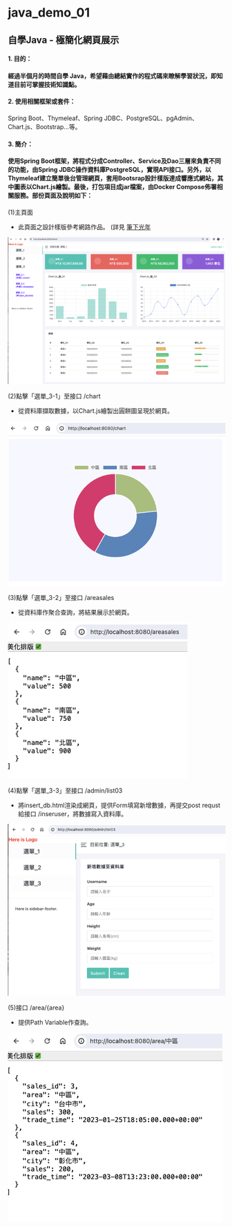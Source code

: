 # **java_demo_01**


## **自學Java - 極簡化網頁展示**

#### **1. 目的：** 
#### 經過半個月的時間自學 Java，希望藉由總結實作的程式碼來瞭解學習狀況，即知道目前可掌握技術知識點。


#### **2. 使用相關框架或套件：**
Spring Boot、Thymeleaf、Spring JDBC、PostgreSQL、pgAdmin、Chart.js、Bootstrap…等。


#### **3. 簡介：** 
#### 使用Spring Boot框架，將程式分成Controller、Service及Dao三層來負責不同的功能，由Spring JDBC操作資料庫PostgreSQL，實現API接口。另外，以Thymeleaf建立簡單後台管理網頁，套用Bootsrap設計樣版達成響應式網站，其中圖表以Chart.js繪製。最後，打包項目成jar檔案，由Docker Compose佈署相關服務。部份頁面及說明如下：

(1)主頁面
- 此頁面之設計樣版參考網路作品。
(詳見 [筆下光年](<https://gitee.com/yinqi/Light-Year-Admin-Template>)

![avatar](./README_png/list_02.png) 

(2)點擊「選單_3-1」至接口 /chart 

- 從資料庫擷取數據，以Chart.js繪製出圓餅圖呈現於網頁。

![avatar](./README_png/list_03_a.png)

(3)點擊「選單_3-2」至接口 /areasales 
- 從資料庫作聚合查詢，將結果展示於網頁。

![avatar](./README_png/list_03_b.png)

(4)點擊「選單_3-3」至接口 /admin/list03 
- 將insert_db.html渲染成網頁，提供Form填寫新增數據，再提交post requst給接口 /inseruser，將數據寫入資料庫。

![avatar](./README_png/list_03_c.png)

(5)接口 /area/{area} 
- 提供Path Variable作查詢。

![avatar](./README_png/list_00.png)

